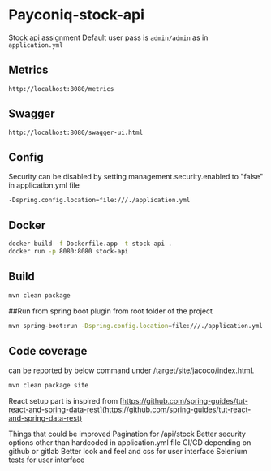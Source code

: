 # Payconiq-stock-api
Stock api assignment
Default user pass is `admin/admin` as in `application.yml`

## Metrics 
```properties
http://localhost:8080/metrics
```

## Swagger

```properties
http://localhost:8080/swagger-ui.html
```

## Config
Security can be disabled by setting management.security.enabled to "false" in application.yml file
```properties
-Dspring.config.location=file:///./application.yml
```

## Docker
```bash
docker build -f Dockerfile.app -t stock-api .
docker run -p 8080:8080 stock-api
```

## Build
```bash
mvn clean package
```

##Run from spring boot plugin from root folder of the project 
```bash
mvn spring-boot:run -Dspring.config.location=file:///./application.yml
```

## Code coverage
can be reported by below command under /target/site/jacoco/index.html. 
```bash
mvn clean package site
```

React setup part is inspired from [https://github.com/spring-guides/tut-react-and-spring-data-rest](https://github.com/spring-guides/tut-react-and-spring-data-rest)

Things that could be improved
Pagination for /api/stock
Better security options other than hardcoded in application.yml file
CI/CD depending on github or gitlab
Better look and feel and css for user interface
Selenium tests for user interface